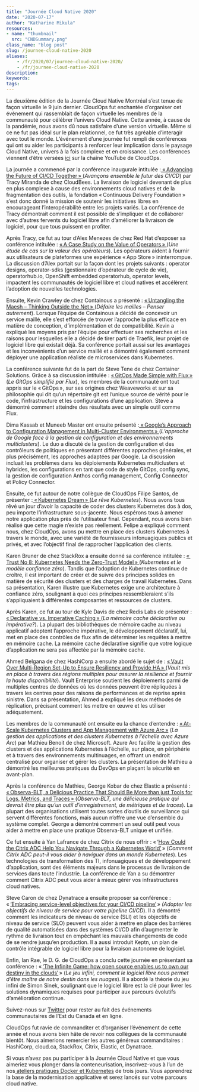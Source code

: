 ```yaml
---
title: "Journée Cloud Native 2020"
date: "2020-07-17"
author: "Katharine Mikula"
resources:
- name: "thumbnail"
  src: "CNDSummary.png"
class_name: "blog post"
slug: /journee-cloud-native-2020
aliases:
    - /fr/2020/07/journee-cloud-native-2020/
    - /fr/journee-cloud-native-2020
description:
keywords:
tags:
---
```


<p>La deuxième édition de la Journée Cloud Native Montréal s’est tenue de façon virtuelle le 9&nbsp;juin dernier. CloudOps fut enchantée d’organiser cet événement qui rassemblait de façon virtuelle les membres de la communauté pour célébrer l’univers Cloud Native. Cette année, à cause de la pandémie, nous avons dû nous satisfaire d’une version virtuelle. Même si ce ne fut pas idéal sur le plan relationnel, ce fut très agréable d’interagir avec tout le monde. L’événement d’une journée fut rempli de conférences qui ont su aider les participants à renforcer leur implication dans le paysage Cloud Native, univers à la fois complexe et en croissance. Les conférences viennent d’être versées <a href="https://www.youtube.com/playlist?list=PLCfLScXpEyAQ0k9pNr8SlGK42CSd-buYv">ici</a> sur la chaîne YouTube de CloudOps.</p>

<p>La journée a commencé par la conférence inaugurale intitulée&nbsp;:<a href="https://www.youtube.com/watch?v=3N9cWK_PvyE&amp;list=PLCfLScXpEyAQ0k9pNr8SlGK42CSd-buYv&amp;index=1"> «&thinsp;Advancing the Future of CI/CD Together&thinsp;» </a>(<em>Avançons ensemble le futur des CI/CD</em>) par Tracy Miranda de chez CloudBees. La livraison de logiciel devenant de plus en plus complexe à cause des environnements cloud natives et de la fragmentation des outils, la fondation «&thinsp;Continuous Delivery Foundation&thinsp;» s’est donc donné la mission de soutenir les initiatives libres en encourageant l’interopérabilité entre les projets variés. La conférence de Tracy démontrait comment il est possible de s’impliquer et de collaborer avec d’autres fervents du logiciel libre afin d’améliorer la livraison de logiciel, pour que tous puissent en profiter.</p>

<p>Après Tracy, ce fut au tour d’Alex Menezes de chez Red Hat d’exposer sa conférence intitulée&nbsp;: <a href="https://www.youtube.com/watch?v=iQ8UfBco9bg&amp;list=PLCfLScXpEyAQ0k9pNr8SlGK42CSd-buYv&amp;index=2">«&thinsp;A Case Study on the Value of Operators&thinsp;» </a>(<em>Une étude de cas sur la valeur des opérateurs</em>). Les opérateurs aident à fournir aux utilisateurs de plateformes une expérience «&thinsp;App Store&thinsp;» ininterrompue. La discussion d’Alex portait sur la façon dont les projets suivants&nbsp;: operator designs, operator-sdks (gestionnaire d’opérateur de cycle de vie), operatorhub.io, OpenShift embedded operatorhub, operator levels, impactent les communautés de logiciel libre et cloud natives et accélèrent l’adoption de nouvelles technologies.&nbsp;</p>

<p>Ensuite, Kevin Crawley de chez Containous a présenté&nbsp;: <a href="https://www.youtube.com/watch?v=bGtVpNNYisE&amp;list=PLCfLScXpEyAQ0k9pNr8SlGK42CSd-buYv&amp;index=3">«&thinsp;Untangling the Maesh – Thinking Outside the Net&thinsp;» </a>(<em>Défaire les mailles – Penser autrement</em>). Lorsque l’équipe de Containous a décidé de concevoir un service maillé, elle s’est efforcée de trouver l’approche la plus efficace en matière de conception, d’implémentation et de compatibilité. Kevin a expliqué les moyens pris par l’équipe pour effectuer ses recherches et les raisons pour lesquelles elle a décidé de tirer parti de Traefik, leur projet de logiciel libre qui existait déjà. Sa conférence portait aussi sur les avantages et les inconvénients d’un service maillé et a démontré également comment déployer une application réaliste de microservices dans Kubernetes.&nbsp;</p>

<p>La conférence suivante fut de la part de Steve Tene de chez Container Solutions. Grâce à sa discussion intitulée&nbsp;: <a href="https://www.youtube.com/watch?v=ivclxx7gbbs&amp;list=PLCfLScXpEyAQ0k9pNr8SlGK42CSd-buYv&amp;index=4">«&thinsp;GitOps Made Simple with Flux&thinsp;»</a> (<em>Le GitOps simplifié par Flux</em>), les membres de la communauté ont tout appris sur le «&thinsp;GitOps&thinsp;», sur ses origines chez Weaveworks et sur sa philosophie qui dit qu’un répertoire git est l’unique source de vérité pour le code, l’infrastructure et les configurations d’une application. Steve a démontré comment atteindre des résultats avec un simple outil comme Flux.&nbsp;</p>

<p>Dima Kassab et Muneeb Master ont ensuite présenté&nbsp;:<a href="https://www.youtube.com/watch?v=xhC5LZd5Nc4&amp;list=PLCfLScXpEyAQ0k9pNr8SlGK42CSd-buYv&amp;index=5"> «&thinsp;Google’s Approach to Configuration Management in Multi-Cluster Environments&thinsp;» </a>(<em>L’approche de Google face à la gestion de configuration et des environnements multiclusters</em>). Le duo a discuté de la gestion de configuration et des contrôleurs de politiques en présentant différentes approches générales, et plus précisément, les approches adaptées par Google. La discussion incluait les problèmes dans les déploiements Kubernetes multiclusters et hybrides, les configurations en tant que code de style GitOps, config sync, la gestion de configuration Anthos config management, Config Connector et Policy Connector.&nbsp;</p>

<p>Ensuite, ce fut autour de notre collègue de CloudOps Filipe Santos, de présenter&nbsp;:<a href="https://www.youtube.com/watch?v=cAXf7e-y4zw&amp;list=PLCfLScXpEyAQ0k9pNr8SlGK42CSd-buYv&amp;index=11"> «&thinsp;Kubernetes Dream&thinsp;» </a>(<em>Le rêve Kubernetes</em>). Nous avons tous rêvé un jour d’avoir la capacité de coder des clusters Kubernetes dos à dos, peu importe l’infrastructure sous-jacente. Nous espérons tous à amener notre application plus près de l’utilisateur final. Cependant, nous avons bien réalisé que cette magie n’existe pas réellement. Felipe a expliqué comment nous, chez CloudOps, avons pu mettre en place des clusters Kubernetes à travers le monde, avec une variété de fournisseurs infonuagiques publics et privés, et avec l’objectif final de rapprocher l’application des clients.</p>

<p>Karen Bruner de chez StackRox a ensuite donné sa conférence intitulée&nbsp;: <a href="https://www.youtube.com/watch?v=rkbCBVXnVUQ&amp;list=PLCfLScXpEyAQ0k9pNr8SlGK42CSd-buYv&amp;index=8">«&thinsp;Trust No 8: Kubernetes Needs the Zero-Trust Model&thinsp;» </a>(<em>Kubernetes et le modèle confiance zéro</em>). Tandis que l’adoption de Kubernetes continue de croître, il est important de créer et de suivre des principes solides en matière de sécurité des clusters et des charges de travail Kubernetes. Dans sa présentation, Karen illustre que Kubernetes exige une architecture à confiance zéro, soulignant à quoi ces principes ressembleraient s’ils s’appliquaient à différentes composantes et ressources de clusters.&nbsp;</p>

<p>Après Karen, ce fut au tour de Kyle Davis de chez Redis Labs de présenter&nbsp;: <a href="https://www.youtube.com/watch?v=MQoMdeSxMLA&amp;list=PLCfLScXpEyAQ0k9pNr8SlGK42CSd-buYv&amp;index=13">«&thinsp;Declarative vs. Imperative Caching&thinsp;» </a>(<em>La mémoire cache déclarative ou impérative?</em>). La plupart des bibliothèques de mémoire cache au niveau applicatif adoptent l’approche impérative, le développement déclaratif, lui, met en place des contrôles de flux afin de déterminer les requêtes à mettre en mémoire cache. La mémoire cache déclarative signifie que votre logique d’application ne sera pas affectée par la mémoire cache.</p>

<p>Ahmed Belgana de chez HashiCorp a ensuite abordé le sujet de&nbsp;: <a href="https://www.youtube.com/watch?v=-KO2qK5OT3U&amp;list=PLCfLScXpEyAQ0k9pNr8SlGK42CSd-buYv&amp;index=6">«&thinsp;Vault Over Multi-Region Set-Up to Ensure Resiliency and Provide HA&thinsp;» </a>(<em>Vault mis en place à travers des régions multiples pour assurer la résilience et fournir la haute disponibilité</em>). Vault Enterprise soutient les déploiements parmi de multiples centres de données où les données peuvent être répliquées à travers les centres pour des raisons de performances et de reprise après sinistre. Dans sa présentation, Ahmed a expliqué les deux méthodes de réplication, précisant comment les mettre en œuvre et les utiliser adéquatement.</p>

<p>Les membres de la communauté ont ensuite eu la chance d’entendre&nbsp;: <a href="https://www.youtube.com/watch?v=HJ9uCj8MWyw&amp;list=PLCfLScXpEyAQ0k9pNr8SlGK42CSd-buYv&amp;index=12">«&thinsp;At-Scale Kubernetes Clusters and App Management with Azure Arc&thinsp;»</a> (<em>La gestion des applications et des clusters Kubernetes à l’échelle avec Azure Arc</em>) par Mathieu Benoit de chez Microsoft. Azure Arc facilite la gestion des clusters et des applications Kubernetes à l’échelle, sur place, en périphérie et à travers des environnements multinuages, en offrant un endroit centralisé pour organiser et gérer les clusters. La présentation de Mathieu a démontré les meilleures pratiques du DevOps en plaçant la sécurité en avant-plan.&nbsp;</p>

<p>Après la conférence de Mathieu, George Kobar de chez Elastic a présenté&nbsp;: <a href="https://www.youtube.com/watch?v=UlZEiQ5HXps&amp;list=PLCfLScXpEyAQ0k9pNr8SlGK42CSd-buYv&amp;index=9">«&thinsp;Observa-BLT, a Delicious Practice That Should Be More than just Tools for Logs, Metrics, and Traces&thinsp;» </a>(<em>Observa-BLT, une délicieuse pratique qui devrait être plus qu’un outil d’enregistrement, de métriques et de traces</em>). La plupart des organisations utilisent toutes sortes d’outils de surveillance qui servent différentes fonctions, mais aucun n’offre une vue d’ensemble du système complet. George a démontré comment un seul outil peut vous aider à mettre en place une pratique Observa-BLT unique et unifiée.</p>

<p>Ce fut ensuite à Yan Lafrance de chez Citrix de nous offrir&nbsp;: «&thinsp;‘<a href="https://www.youtube.com/watch?v=yuPNmYenwCo&amp;list=PLCfLScXpEyAQ0k9pNr8SlGK42CSd-buYv&amp;index=7">How Could the Citrix ADC Help You Navigate Through a Kubernetes World’</a>&thinsp;» (<em>Comment Citrix ADC peut-il vous aider à naviguer dans un monde Kubernetes</em>). Les technologies de transformation des TI, infonuagiques et de développement d’application, sont des éléments majeurs dans le processus de livraison de services dans toute l’industrie. La conférence de Yan a su démontrer comment Citrix ADC peut vous aider à mieux gérer vos infrastructures cloud natives.</p>

<p>Steve Caron de chez Dynatrace a ensuite proposer sa conférence&nbsp;: «&thinsp;<a href="https://www.youtube.com/watch?v=9BW6sl5HoIA&amp;list=PLCfLScXpEyAQ0k9pNr8SlGK42CSd-buYv&amp;index=10">‘Embracing service-level objectives for your CI/CD pipeline’</a>&thinsp;» <em>(Adopter les objectifs de niveau de service pour votre pipeline CI/CD</em>). Il a démontré comment les indicateurs de niveau de service (SLI) et les objectifs de niveau de service (SLO) peuvent vous aider à mettre en place des barrières de qualité automatisées dans des systèmes CI/CD afin d’augmenter le rythme de livraison tout en empêchant les mauvais changements de code de se rendre jusqu’en production. Il a aussi introduit Keptn, un plan de contrôle intégrable de logiciel libre pour la livraison autonome de logiciel.</p>

<p>Enfin, Ian Rae, le D.&nbsp;G. de CloudOps a conclu cette journée en présentant sa conférence&nbsp;: «&thinsp;<a href="https://www.youtube.com/watch?v=X2WOkt6N8eE&amp;list=PLCfLScXpEyAQ0k9pNr8SlGK42CSd-buYv&amp;index=14">‘The Infinite Game: how open source enables us to own our destiny in the clouds’</a>&thinsp;» (<em>Le jeu infini, comment le logiciel libre nous permet d’être maître de notre destin dans les nuages</em>). Il a abordé la théorie du jeu infini de Simon Sinek, soulignant que le logiciel libre est la clé pour livrer les solutions dynamiques requises pour participer aux parcours évolutifs d’amélioration continue.&nbsp;</p><p>Suivez-nous sur <a href="https://twitter.com/CloudNativeCA">Twitter</a>&nbsp;pour rester au fait des événements communautaires de l’Est du Canada et en ligne.</p>

<p>CloudOps fut ravie de commanditer et d’organiser l’événement de cette année et nous avons bien hâte de revoir nos collègues de la communauté bientôt. Nous aimerions remercier les autres généreux commanditaires&nbsp;: HashiCorp, cloud.ca, StackRox, Citrix, Elastic, et Dynatrace.</p>

<p>Si vous n’avez pas pu participer à la Journée Cloud Native et que vous aimeriez vous plonger dans la conteneurisation, inscrivez-vous à l’un de nos<a href="https://www.cloudops.com/fr/ateliers/"> ateliers pratiques Docker et Kubernetes</a> de trois jours. Vous apprendrez la base de la modernisation applicative et serez lancés sur votre parcours cloud native.</p>
